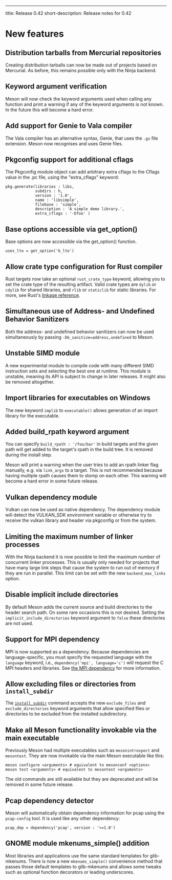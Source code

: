---
title: Release 0.42
short-description: Release notes for 0.42


# New features

## Distribution tarballs from Mercurial repositories

Creating distribution tarballs can now be made out of projects based on
Mercurial. As before, this remains possible only with the Ninja backend.

## Keyword argument verification

Meson will now check the keyword arguments used when calling any function
and print a warning if any of the keyword arguments is not known. In the
future this will become a hard error.

## Add support for Genie to Vala compiler

The Vala compiler has an alternative syntax, Genie, that uses the `.gs`
file extension. Meson now recognises and uses Genie files.

## Pkgconfig support for additional cflags

The Pkgconfig module object can add arbitrary extra cflags to the Cflags
value in the .pc file, using the "extra_cflags" keyword:
```meson
pkg.generate(libraries : libs,
             subdirs : h,
             version : '1.0',
             name : 'libsimple',
             filebase : 'simple',
             description : 'A simple demo library.',
             extra_cflags : '-Dfoo' )
```

## Base options accessible via get_option()

Base options are now accessible via the get_option() function.
```meson
uses_lto = get_option('b_lto')
```

## Allow crate type configuration for Rust compiler

Rust targets now take an optional `rust_crate_type` keyword, allowing
you to set the crate type of the resulting artifact. Valid crate types
are `dylib` or `cdylib` for shared libraries, and `rlib` or
`staticlib` for static libraries. For more, see
Rust's [linkage reference][rust-linkage].

[rust-linkage]: https://doc.rust-lang.org/reference/linkage.html

## Simultaneous use of Address- and Undefined Behavior Sanitizers

Both the address- and undefined behavior sanitizers can now be used
simultaneously by passing `-Db_sanitize=address,undefined` to Meson.

## Unstable SIMD module

A new experimental module to compile code with many different SIMD
instruction sets and selecting the best one at runtime. This module
is unstable, meaning its API is subject to change in later releases.
It might also be removed altogether.


## Import libraries for executables on Windows

The new keyword `implib` to `executable()` allows generation of an import
library for the executable.

## Added build_rpath keyword argument

You can specify `build_rpath : '/foo/bar'` in build targets and the
given path will get added to the target's rpath in the build tree. It
is removed during the install step.

Meson will print a warning when the user tries to add an rpath linker
flag manually, e.g. via `link_args` to a target. This is not
recommended because having multiple rpath causes them to stomp on each
other. This warning will become a hard error in some future release.

## Vulkan dependency module

Vulkan can now be used as native dependency. The dependency module
will detect the VULKAN_SDK environment variable or otherwise try to
receive the vulkan library and header via pkgconfig or from the
system.

## Limiting the maximum number of linker processes

With the Ninja backend it is now possible to limit the maximum number of
concurrent linker processes. This is usually only needed for projects
that have many large link steps that cause the system to run out of
memory if they are run in parallel. This limit can be set with the
new `backend_max_links` option.

## Disable implicit include directories

By default Meson adds the current source and build directories to the
header search path. On some rare occasions this is not desired. Setting
the `implicit_include_directories` keyword argument to `false` these
directories are not used.

## Support for MPI dependency

MPI is now supported as a dependency. Because dependencies are
language-specific, you must specify the requested language with the
`language` keyword, i.e., `dependency('mpi', language='c')` will
request the C MPI headers and libraries. See [the MPI
dependency](Dependencies.md#mpi) for more information.

## Allow excluding files or directories from `install_subdir`

The [`install_subdir`](Reference-manual.md#install_subdir) command
accepts the new `exclude_files` and `exclude_directories` keyword
arguments that allow specified files or directories to be excluded
from the installed subdirectory.

## Make all Meson functionality invokable via the main executable

Previously Meson had multiple executables such as `mesonintrospect`
and `mesontest`. They are now invokable via the main Meson executable
like this:

    meson configure <arguments> # equivalent to mesonconf <options>
    meson test <arguments> # equivalent to mesontest <arguments>

The old commands are still available but they are deprecated
and will be removed in some future release.

## Pcap dependency detector

Meson will automatically obtain dependency information for pcap
using the `pcap-config` tool. It is used like any other dependency:

```meson
pcap_dep = dependency('pcap', version : '>=1.0')
```

## GNOME module mkenums_simple() addition

Most libraries and applications use the same standard templates for
glib-mkenums. There is now a new `mkenums_simple()` convenience method
that passes those default templates to glib-mkenums and allows some tweaks
such as optional function decorators or leading underscores.
